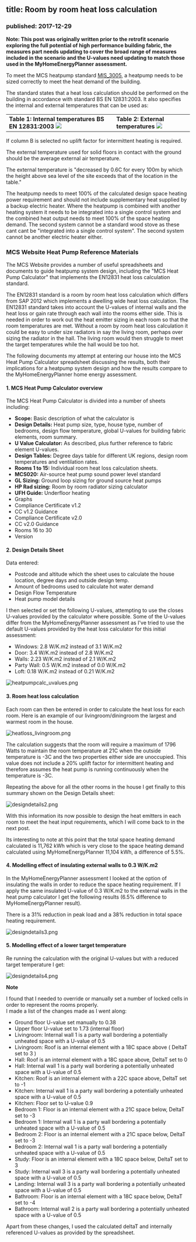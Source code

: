 ## title: Room by room heat loss calculation
### published: 2017-12-29

**Note: This post was originally written prior to the retrofit scenario exploring the full potential of high performance building fabric, the measures part needs updating to cover the broad range of measures included in the scenario and the U-values need updating to match those used in the MyHomeEnergyPlanner assessment.**

To meet the MCS heatpump standard [MIS_3005](http://www.microgenerationcertification.org/images/MIS_3005_Issue-5.0_-Final_17.04.28.pdf), a heatpump needs to be sized correctly to meet the heat demand of the building. 

The standard states that a heat loss calculation should be performed on the building in accordance with standard BS EN 12831:2003. It also specifies the internal and external temperatures that can be used as:

<table>
<tr>
  <td>
    <b>Table 1: Internal temperatures BS EN 12831:2003</b>
    <img src="images/table1.png" />
  </td>
  <td>
    <b>Table 2: External temperatures</b>
    <img src="images/table2.png"/>
  </td>
</tr>
</table>

If column B is selected no uplift factor for intermittent heating is required.

The external temperature used for solid floors in contact with the ground should be the average external air temperature.

The external temperature is "decreased by 0.6C for every 100m by which the height above sea  level of the site exceeds that of the location in the table."

The heatpump needs to meet 100% of the calculated design space heating power requirement and should not include supplementary heat supplied by a backup electric heater. Where the heatpump is combined with another heating system it needs to be integrated into a single control system and the combined heat output needs to meet 100% of the space heating demand. The second system cannot be a standard wood stove as these cant cant be "integrated into a single control system". The second system cannot be another electric heater either.

### MCS Website Heat Pump Reference Materials

The MCS Website provides a number of useful spreadsheets and documents to guide heatpump system design, including the "MCS Heat Pump Calculator" that implements the EN12831 heat loss calculation standard.

The EN12831 standard is a room by room heat loss calculation which differs from SAP 2012 which implements a dwelling wide heat loss calculation. The EN12831 standard takes into account the U-values of internal walls and the heat loss or gain rate through each wall into the rooms either side. This is needed in order to work out the heat emitter sizing in each room so that the room temperatures are met. Without a room by room heat loss calculation it could be easy to under size radiators in say the living room, perhaps over sizing the radiator in the hall. The living room would then struggle to meet the target temperatures while the hall would be too hot.

The following documents my attempt at entering our house into the MCS Heat Pump Calculator spreadsheet discussing the results, both their implications for a heatpump system design and how the results compare to the MyHomeEnergyPlanner home energy assessment.

#### 1. MCS Heat Pump Calculator overview

The MCS Heat Pump Calculator is divided into a number of sheets including:

- **Scope:** Basic description of what the calculator is
- **Design Details:** Heat pump size, type, house type, number of bedrooms, design flow temperature, global U-values for building fabric elements, room summary.
- **U Value Calculator:** As described, plus further reference to fabric element U-values.
- **Design Tables:** Degree days table for different UK regions, design room temperatures and ventilation rates.
- **Rooms 1 to 15:** Individual room heat loss calculation sheets.
- **MCS020:** Air-source heat pump sound power level standard
- **GL Sizing:** Ground loop sizing for ground source heat pumps
- **HP Rad sizing:** Room by room radiator sizing calculator
- **UFH Guide:** Underfloor heating
- Graphs
- Compliance Certificate v1.2
- CC v1.2 Guidance
- Compliance Certificate v2.0
- CC v2.0 Guidance
- Rooms 16 to 30
- Version

#### 2. Design Details Sheet

Data entered: 

- Postcode and altitude which the sheet uses to calculate the house location, degree days and outside design temp. 
- Amount of bedrooms used to calculate hot water demand
- Design Flow Temperature
- Heat pump model details

I then selected or set the following U-values, attempting to use the closes U-values provided by the calculator where possible. Some of the U-values differ from the MyHomeEnergyPlanner assessment as I've tried to use the default U-values provided by the heat loss calculator for this initial assessment:

- Windows: 2.8 W/K.m2 instead of 3.1 W/K.m2
- Door: 3.4 W/K.m2 instead of 2.8 W/K.m2
- Walls: 2.23 W/K.m2 instead of 2.1 W/K.m2
- Party Wall: 0.5 W/K.m2 instead of 0.0 W/K.m2
- Loft: 0.18 W/K.m2 instead of 0.21 W/K.m2

![heatpumpcalc_uvalues.png](images/heatpumpcalc_uvalues.png)

#### 3. Room heat loss calculation

Each room can then be entered in order to calculate the heat loss for each room. Here is an example of our livingroom/diningroom the largest and warmest room in the house.

![heatloss_livingroom.png](images/heatloss_livingroom.png)

The calculation suggests that the room will require a maximum of 1796 Watts to maintain the room temperature at 21C when the outside temperature is -3C and the two properties either side are unoccupied. This value does not include a 20% uplift factor for intermittent heating and therefore assumes the heat pump is running continuously when the temperature is -3C.

Repeating the above for all the other rooms in the house I get finally to this summary shown on the Design Details sheet:

![designdetails2.png](images/designdetails2.png)

With this information its now possible to design the heat emitters in each room to meet the heat input requirements, which I will come back to in the next post. 

Its interesting to note at this point that the total space heating demand calculated is 11,762 kWh which is very close to the space heating demand calculated using MyHomeEnergyPlanner 11,104 kWh, a difference of 5.5%.

#### 4. Modelling effect of insulating external walls to 0.3 W/K.m2

In the MyHomeEnergyPlanner assessment I looked at the option of insulating the walls in order to reduce the space heating requirement. If I apply the same insulated U-value of 0.3 W/K.m2 to the external walls in the heat pump calculator I get the following results (6.5% difference to MyHomeEnergyPlanner result).

There is a 31% reduction in peak load and a 38% reduction in total space heating requirement.

![designdetails3.png](images/designdetails3.png)

#### 5. Modelling effect of a lower target temperature

Re running the calculation with the original U-values but with a reduced target temperature I get:

![designdetails4.png](images/designdetails4.png)

**Note**

I found that I needed to override or manually set a number of locked cells in order to represent the rooms properly.<br>I made a list of the changes made as I went along:

- Ground floor U-value set manually to 0.38
- Upper floor U-value set to 1.73 (internal floor)
- Livingroom: Internal wall 1 is a party wall bordering a potentially unheated space with a U-value of 0.5
- Livingroom: Roof is an internal element with a 18C space above ( DeltaT set to 3 )
- Hall: Roof is an internal element with a 18C space above, DeltaT set to 0
- Hall: Internal wall 1 is a party wall bordering a potentially unheated space with a U-value of 0.5
- Kitchen: Roof is an internal element with a 22C space above, DeltaT set to -1
- Kitchen: Internal wall 1 is a party wall bordering a potentially unheated space with a U-value of 0.5
- Kitchen: Floor set to U-value 0.9
- Bedroom 1: Floor is an internal element with a 21C space below, DeltaT set to -3
- Bedroom 1: Internal wall 1 is a party wall bordering a potentially unheated space with a U-value of 0.5
- Bedroom 2: Floor is an internal element with a 21C space below, DeltaT set to -3
- Bedroom 2: Internal wall 1 is a party wall bordering a potentially unheated space with a U-value of 0.5
- Study: Floor is an internal element with a 18C space below, DeltaT set to 3
- Study: Internal wall 3 is a party wall bordering a potentially unheated space with a U-value of 0.5
- Landing: Internal wall 3 is a party wall bordering a potentially unheated space with a U-value of 0.5
- Bathroom: Floor is an internal element with a 18C space below, DeltaT set to -4
- Bathroom: Internal wall 2 is a party wall bordering a potentially unheated space with a U-value of 0.5

Apart from these changes, I used the calculated deltaT and internally referenced U-values as provided by the spreadsheet.

